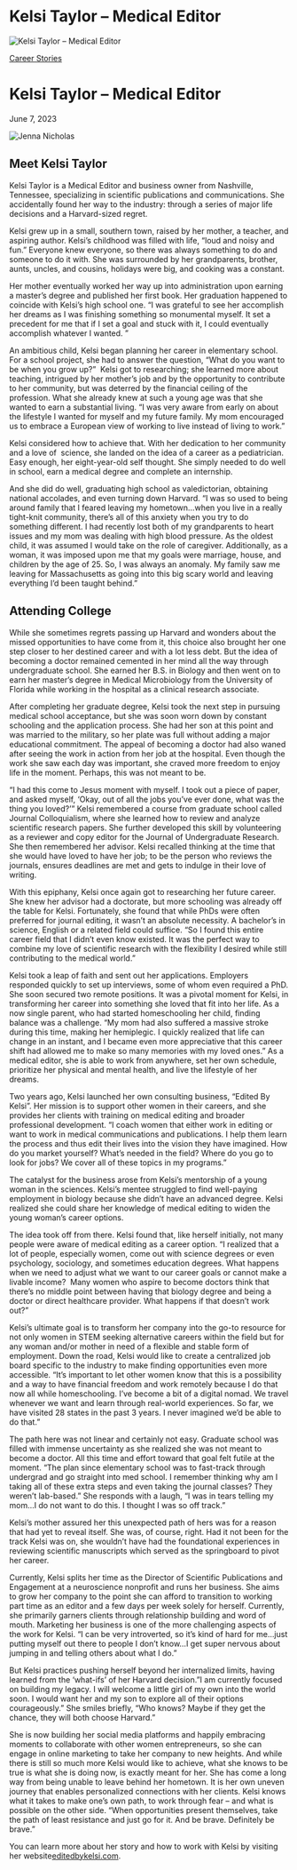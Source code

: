# Kelsi Taylor – Medical Editor

![Kelsi Taylor – Medical Editor](https://madamambition.com/wp-content/uploads/2023/06/39-Kelsi-scaled.jpg)

[Career Stories](https://madamambition.com/category/career-stories/)

Kelsi Taylor – Medical Editor
=============================

June 7, 2023

![Jenna Nicholas](https://madamambition.com/wp-content/uploads/2023/06/39-Kelsi-scaled.jpg "39 Kelsi")

Meet Kelsi Taylor
-----------------

Kelsi Taylor is a Medical Editor and business owner from Nashville, Tennessee, specializing in scientific publications and communications. She accidentally found her way to the industry: through a series of major life decisions and a Harvard-sized regret.

Kelsi grew up in a small, southern town, raised by her mother, a teacher, and aspiring author. Kelsi’s childhood was filled with life, “loud and noisy and fun.” Everyone knew everyone, so there was always something to do and someone to do it with. She was surrounded by her grandparents, brother, aunts, uncles, and cousins, holidays were big, and cooking was a constant.

Her mother eventually worked her way up into administration upon earning a master’s degree and published her first book. Her graduation happened to coincide with Kelsi’s high school one. “I was grateful to see her accomplish her dreams as I was finishing something so monumental myself. It set a precedent for me that if I set a goal and stuck with it, I could eventually accomplish whatever I wanted. ”

An ambitious child, Kelsi began planning her career in elementary school. For a school project, she had to answer the question, “What do you want to be when you grow up?”  Kelsi got to researching; she learned more about teaching, intrigued by her mother’s job and by the opportunity to contribute to her community, but was deterred by the financial ceiling of the profession. What she already knew at such a young age was that she wanted to earn a substantial living. “I was very aware from early on about the lifestyle I wanted for myself and my future family. My mom encouraged us to embrace a European view of working to live instead of living to work.”

Kelsi considered how to achieve that. With her dedication to her community and a love of  science, she landed on the idea of a career as a pediatrician. Easy enough, her eight-year-old self thought. She simply needed to do well in school, earn a medical degree and complete an internship.

And she did do well, graduating high school as valedictorian, obtaining national accolades, and even turning down Harvard. “I was so used to being around family that I feared leaving my hometown…when you live in a really tight-knit community, there’s all of this anxiety when you try to do something different. I had recently lost both of my grandparents to heart issues and my mom was dealing with high blood pressure. As the oldest child, it was assumed I would take on the role of caregiver. Additionally, as a woman, it was imposed upon me that my goals were marriage, house, and children by the age of 25. So, I was always an anomaly. My family saw me leaving for Massachusetts as going into this big scary world and leaving everything I’d been taught behind.”

Attending College
-----------------

While she sometimes regrets passing up Harvard and wonders about the missed opportunities to have come from it, this choice also brought her one step closer to her destined career and with a lot less debt. But the idea of becoming a doctor remained cemented in her mind all the way through undergraduate school. She earned her B.S. in Biology and then went on to earn her master’s degree in Medical Microbiology from the University of Florida while working in the hospital as a clinical research associate.

After completing her graduate degree, Kelsi took the next step in pursuing medical school acceptance, but she was soon worn down by constant schooling and the application process. She had her son at this point and was married to the military, so her plate was full without adding a major educational commitment. The appeal of becoming a doctor had also waned after seeing the work in action from her job at the hospital. Even though the work she saw each day was important, she craved more freedom to enjoy life in the moment. Perhaps, this was not meant to be.

“I had this come to Jesus moment with myself. I took out a piece of paper, and asked myself, ‘Okay, out of all the jobs you’ve ever done, what was the thing you loved?’” Kelsi remembered a course from graduate school called Journal Colloquialism, where she learned how to review and analyze scientific research papers. She further developed this skill by volunteering as a reviewer and copy editor for the Journal of Undergraduate Research. She then remembered her advisor. Kelsi recalled thinking at the time that she would have loved to have her job; to be the person who reviews the journals, ensures deadlines are met and gets to indulge in their love of writing.

With this epiphany, Kelsi once again got to researching her future career. She knew her advisor had a doctorate, but more schooling was already off the table for Kelsi. Fortunately, she found that while PhDs were often preferred for journal editing, it wasn’t an absolute necessity. A bachelor’s in science, English or a related field could suffice. “So I found this entire career field that I didn’t even know existed. It was the perfect way to combine my love of scientific research with the flexibility I desired while still contributing to the medical world.”

Kelsi took a leap of faith and sent out her applications. Employers responded quickly to set up interviews, some of whom even required a PhD. She soon secured two remote positions. It was a pivotal moment for Kelsi, in transforming her career into something she loved that fit into her life. As a now single parent, who had started homeschooling her child, finding balance was a challenge. “My mom had also suffered a massive stroke during this time, making her hemiplegic. I quickly realized that life can change in an instant, and I became even more appreciative that this career shift had allowed me to make so many memories with my loved ones.” As a medical editor, she is able to work from anywhere, set her own schedule, prioritize her physical and mental health, and live the lifestyle of her dreams.

Two years ago, Kelsi launched her own consulting business, “Edited By Kelsi”. Her mission is to support other women in their careers, and she provides her clients with training on medical editing and broader professional development. “I coach women that either work in editing or want to work in medical communications and publications. I help them learn the process and thus edit their lives into the vision they have imagined. How do you market yourself? What’s needed in the field? Where do you go to look for jobs? We cover all of these topics in my programs.”

The catalyst for the business arose from Kelsi’s mentorship of a young woman in the sciences. Kelsi’s mentee struggled to find well-paying employment in biology because she didn’t have an advanced degree. Kelsi realized she could share her knowledge of medical editing to widen the young woman’s career options.

The idea took off from there. Kelsi found that, like herself initially, not many people were aware of medical editing as a career option. “I realized that a lot of people, especially women, come out with science degrees or even psychology, sociology, and sometimes education degrees. What happens when we need to adjust what we want to our career goals or cannot make a livable income?  Many women who aspire to become doctors think that there’s no middle point between having that biology degree and being a doctor or direct healthcare provider. What happens if that doesn’t work out?”

Kelsi’s ultimate goal is to transform her company into the go-to resource for not only women in STEM seeking alternative careers within the field but for any woman and/or mother in need of a flexible and stable form of employment. Down the road, Kelsi would like to create a centralized job board specific to the industry to make finding opportunities even more accessible. “It’s important to let other women know that this is a possibility and a way to have financial freedom and work remotely because I do that now all while homeschooling. I’ve become a bit of a digital nomad. We travel whenever we want and learn through real-world experiences. So far, we have visited 28 states in the past 3 years. I never imagined we’d be able to do that.”

The path here was not linear and certainly not easy. Graduate school was filled with immense uncertainty as she realized she was not meant to become a doctor. All this time and effort toward that goal felt futile at the moment. “The plan since elementary school was to fast-track through undergrad and go straight into med school. I remember thinking why am I taking all of these extra steps and even taking the journal classes? They weren’t lab-based.” She responds with a laugh, “I was in tears telling my mom…I do not want to do this. I thought I was so off track.”

Kelsi’s mother assured her this unexpected path of hers was for a reason that had yet to reveal itself. She was, of course, right. Had it not been for the track Kelsi was on, she wouldn’t have had the foundational experiences in reviewing scientific manuscripts which served as the springboard to pivot her career.

Currently, Kelsi splits her time as the Director of Scientific Publications and Engagement at a neuroscience nonprofit and runs her business. She aims to grow her company to the point she can afford to transition to working part time as an editor and a few days per week solely for herself. Currently, she primarily garners clients through relationship building and word of mouth. Marketing her business is one of the more challenging aspects of the work for Kelsi. “I can be very introverted, so it’s kind of hard for me…just putting myself out there to people I don’t know…I get super nervous about jumping in and telling others about what I do.”

But Kelsi practices pushing herself beyond her internalized limits, having learned from the ‘what-ifs’ of her Harvard decision.”I am currently focused on building my legacy. I will welcome a little girl of my own into the world soon. I would want her and my son to explore all of their options courageously.” She smiles briefly, “Who knows? Maybe if they get the chance, they will both choose Harvard.”

She is now building her social media platforms and happily embracing moments to collaborate with other women entrepreneurs, so she can engage in online marketing to take her company to new heights. And while there is still so much more Kelsi would like to achieve, what she knows to be true is what she is doing now, is exactly meant for her. She has come a long way from being unable to leave behind her hometown. It is her own uneven journey that enables personalized connections with her clients. Kelsi knows what it takes to make one’s own path, to work through fear – and what is possible on the other side. “When opportunities present themselves, take the path of least resistance and just go for it. And be brave. Definitely be brave.”

You can learn more about her story and how to work with Kelsi by visiting her website[editedbykelsi.com](https://editedbykelsi.com/).